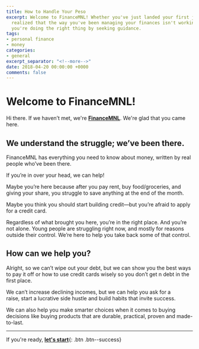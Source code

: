```yaml
---
title: How to Handle Your Peso
excerpt: Welcome to FinanceMNL! Whether you've just landed your first job or you just
  realized that the way you've been managing your finances isn't working, know that
  you're doing the right thing by seeking guidance.
tags:
- personal finance
- money
categories:
- general
excerpt_separator: "<!--more-->"
date: 2018-04-20 00:00:00 +0000
comments: false
---
```


# Welcome to FinanceMNL!

Hi there. If we haven’t met, we're **[FinanceMNL](/about)**. We're glad that you came here.

## We understand the struggle; we’ve been there.

FinanceMNL has everything you need to know about money, written by real people who’ve been there.

If you’re in over your head, we can help!

Maybe you’re here because after you pay rent, buy food/groceries, and giving your share, you struggle to save anything at the end of the month.

Maybe you think you should start building credit—but you’re afraid to apply for a credit card.

Regardless of what brought you here, you’re in the right place. And you’re not alone. Young people are struggling right now, and mostly for reasons outside their control. We’re here to help you take back some of that control.

## How can we help you?

Alright, so we can’t wipe out your debt, but we can show you the best ways to pay it off or how to use credit cards wisely so you don’t get n debt in the first place.

We can’t increase declining incomes, but we can help you ask for a raise, start a lucrative side hustle and build habits that invite success.


We can also help you make smarter choices when it comes to buying decisions like buying products that are durable, practical, proven and made-to-last.

---

If you're ready, [**let's start**](/wiki/introduction/){: .btn .btn--success}
